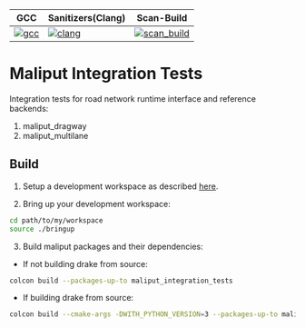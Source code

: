 | GCC | Sanitizers(Clang) | Scan-Build |
| --------- | --------- | -------- |
|[![gcc](https://github.com/ToyotaResearchInstitute/maliput_integration_tests/actions/workflows/build.yml/badge.svg)](https://github.com/ToyotaResearchInstitute/maliput_integration_tests/actions/workflows/build.yml) | [![clang](https://github.com/ToyotaResearchInstitute/maliput_integration_tests/actions/workflows/sanitizers.yml/badge.svg)](https://github.com/ToyotaResearchInstitute/maliput_integration_tests/actions/workflows/sanitizers.yml) | [![scan_build](https://github.com/ToyotaResearchInstitute/maliput_integration_tests/actions/workflows/scan_build.yml/badge.svg)](https://github.com/ToyotaResearchInstitute/maliput_integration_tests/actions/workflows/scan_build.yml) |

# Maliput Integration Tests

Integration tests for road network runtime interface and reference backends:
1. maliput_dragway
1. maliput_multilane

## Build

1. Setup a development workspace as described [here](https://github.com/ToyotaResearchInstitute/maliput_documentation/blob/main/docs/installation_quickstart.rst).

2. Bring up your development workspace:

```sh
cd path/to/my/workspace
source ./bringup
```

3. Build maliput packages and their dependencies:

  - If not building drake from source:

   ```sh
   colcon build --packages-up-to maliput_integration_tests
   ```

  - If building drake from source:

   ```sh
   colcon build --cmake-args -DWITH_PYTHON_VERSION=3 --packages-up-to maliput_integration_tests
   ```

